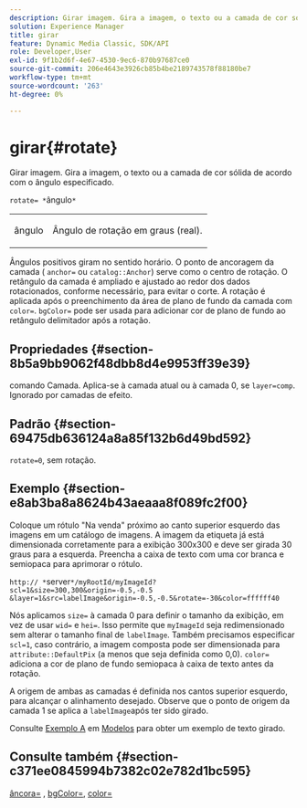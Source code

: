 ```yaml
---
description: Girar imagem. Gira a imagem, o texto ou a camada de cor sólida de acordo com o ângulo especificado.
solution: Experience Manager
title: girar
feature: Dynamic Media Classic, SDK/API
role: Developer,User
exl-id: 9f1b2d6f-4e67-4530-9ec6-870b97687ce0
source-git-commit: 206e4643e3926cb85b4be2189743578f88180be7
workflow-type: tm+mt
source-wordcount: '263'
ht-degree: 0%

---
```


# girar{#rotate}

Girar imagem. Gira a imagem, o texto ou a camada de cor sólida de acordo com o ângulo especificado.

`rotate= *`ângulo`*`

<table id="simpletable_5531ED4C2099411DB404657E12B05314"> 
 <tr class="strow"> 
  <td class="stentry"> <p><span class="varname"> ângulo</span> </p> </td> 
  <td class="stentry"> <p>Ângulo de rotação em graus (real). </p></td> 
 </tr> 
</table>

Ângulos positivos giram no sentido horário. O ponto de ancoragem da camada ( `anchor=` ou `catalog::Anchor`) serve como o centro de rotação. O retângulo da camada é ampliado e ajustado ao redor dos dados rotacionados, conforme necessário, para evitar o corte. A rotação é aplicada após o preenchimento da área de plano de fundo da camada com `color=`. `bgColor=` pode ser usada para adicionar cor de plano de fundo ao retângulo delimitador após a rotação.

## Propriedades {#section-8b5a9bb9062f48dbb8d4e9953ff39e39}

comando Camada. Aplica-se à camada atual ou à camada 0, se `layer=comp`. Ignorado por camadas de efeito.

## Padrão {#section-69475db636124a8a85f132b6d49bd592}

`rotate=0`, sem rotação.

## Exemplo {#section-e8ab3ba8a8624b43aeaaa8f089fc2f00}

Coloque um rótulo &quot;Na venda&quot; próximo ao canto superior esquerdo das imagens em um catálogo de imagens. A imagem da etiqueta já está dimensionada corretamente para a exibição 300x300 e deve ser girada 30 graus para a esquerda. Preencha a caixa de texto com uma cor branca e semiopaca para aprimorar o rótulo.

`http:// *`server`*/myRootId/myImageId?scl=1&size=300,300&origin=-0.5,-0.5 &layer=1&src=labelImage&origin=-0.5,-0.5&rotate=-30&color=ffffff40`

Nós aplicamos `size=` à camada 0 para definir o tamanho da exibição, em vez de usar `wid=` e `hei=`. Isso permite que `myImageId` seja redimensionado sem alterar o tamanho final de `labelImage`. Também precisamos especificar `scl=1`, caso contrário, a imagem composta pode ser dimensionada para `attribute::DefaultPix` (a menos que seja definida como 0,0). `color=` adiciona a cor de plano de fundo semiopaca à caixa de texto antes da rotação.

A origem de ambas as camadas é definida nos cantos superior esquerdo, para alcançar o alinhamento desejado. Observe que o ponto de origem da camada 1 se aplica a `labelImage`após ter sido girado.

Consulte [Exemplo A](../../../../../is-api/http-ref/image-serving-api-ref/c-http-protocol-reference/c-templates/r-example-a.md#reference-c78ea82e8a1646738e764fa6685dfbac) em [Modelos](../../../../../is-api/http-ref/image-serving-api-ref/c-http-protocol-reference/c-templates/c-templates.md#concept-3cd2d2adae0e41b2979b9640244d4d3e) para obter um exemplo de texto girado.

## Consulte também {#section-c371ee0845994b7382c02e782d1bc595}

[âncora=](../../../../../is-api/http-ref/image-serving-api-ref/c-http-protocol-reference/c-command-reference/r-anchor.md#reference-6661e548ab284b82828d8d94c8ddeb7c) ,  [bgColor=](../../../../../is-api/http-ref/image-serving-api-ref/c-http-protocol-reference/c-command-reference/r-bgcolor.md#reference-441371ba4ef54fe781887c5ae448f6ab),  [color=](/help/aem-is-ir-api/is-api/http-ref/image-serving-api-ref/c-http-protocol-reference/c-data-types/r-is-http-color.md)
